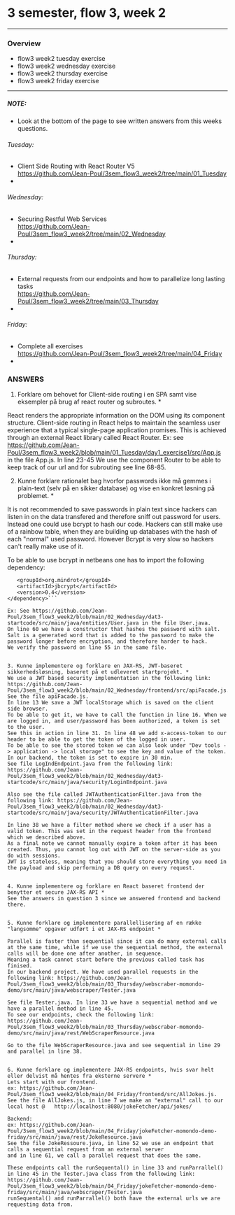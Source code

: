 # 3 semester, flow 3, week 2

-------------------------------------------------------------------------------------------------
### Overview
  - flow3 week2 tuesday exercise
  - flow3 week2 wednesday exercise
  - flow3 week2 thursday exercise
  - flow3 week2 friday exercise
-------------------------------------------------------------------------------------------------

##### NOTE: 
- Look at the bottom of the page to see written answers from this weeks questions.

###### Tuesday: 
- Client Side Routing with React Router V5 <br/>
https://github.com/Jean-Poul/3sem_flow3_week2/tree/main/01_Tuesday<br/>
- 

###### Wednesday: 
- Securing Restful Web Services <br/>
https://github.com/Jean-Poul/3sem_flow3_week2/tree/main/02_Wednesday <br/>
-

###### Thursday: 
- External requests from our endpoints and how to parallelize long lasting tasks <br/>
https://github.com/Jean-Poul/3sem_flow3_week2/tree/main/03_Thursday <br/>
- 

###### Friday: 
- Complete all exercises <br/>
https://github.com/Jean-Poul/3sem_flow3_week2/tree/main/04_Friday <br/>
- 



### ANSWERS

1. Forklare om behovet for Client-side routing i en SPA samt vise eksempler på brug af react router og subroutes. *

React renders the appropriate information on the DOM using its component structure. Client-side routing in React helps to maintain 
the seamless user experience that a typical single-page application promises. This is achieved through an external React library called React Router.
Ex: see https://github.com/Jean-Poul/3sem_flow3_week2/blob/main/01_Tuesday/day1_exercise1/src/App.js in the file App.js. In line 23-45 We use the component Router 
to be able to keep track of our url and for subrouting see line 68-85.

2. Kunne forklare rationalet bag hvorfor passwords ikke må gemmes i plain-text (selv på en sikker database) og vise en konkret løsning på problemet. *

It is not recommended to save passwords in plain text since hackers can listen in on the data transfered and therefore sniff out password for users. Instead one could
use bcrypt to hash our code. Hackers can still make use of a rainbow table, when they are building up databases with the hash of each "normal" used password.
However Bcrypt is very slow so hackers can't really make use of it. 

To be able to use bcrypt in netbeans one has to import the following dependency:
 ```<dependency>
    <groupId>org.mindrot</groupId>
    <artifactId>jbcrypt</artifactId>
    <version>0.4</version>
 </dependency>```

Ex: See https://github.com/Jean-Poul/3sem_flow3_week2/blob/main/02_Wednesday/dat3-startcode/src/main/java/entities/User.java in the file User.java. 
On line 60 we have a constructor that hashes the password with salt. 
Salt is a generated word that is added to the password to make the password longer before encryption, and therefore harder to hack. 
We verify the password on line 55 in the same file.


3. Kunne implementere og forklare en JAX-RS, JWT-baseret sikkerhedsløsning, baseret på et udleveret startprojekt. *
We use a JWT based security implementation in the following link: 
https://github.com/Jean-Poul/3sem_flow3_week2/blob/main/02_Wednesday/frontend/src/apiFacade.js. 
See the file apiFacade.js. 
In line 13 We save a JWT localStorage which is saved on the client side browser. 
To be able to get it, we have to call the function in line 16. When we are logged in, and user/password has been authorized, a token is set to the user. 
See this in action in line 31. In line 48 we add x-access-token to our header to be able to get the token of the logged in user. 
To be able to see the stored token we can also look under "Dev tools -> application -> local storage" to see the key and value of the token. 
In our backend, the token is set to expire in 30 min. 
See file LogIndEndpoint.java from the following link: https://github.com/Jean-Poul/3sem_flow3_week2/blob/main/02_Wednesday/dat3-startcode/src/main/java/security/LoginEndpoint.java 

Also see the file called JWTAuthenticationFilter.java from the following link: https://github.com/Jean-Poul/3sem_flow3_week2/blob/main/02_Wednesday/dat3-startcode/src/main/java/security/JWTAuthenticationFilter.java 

In line 38 we have a filter method where we check if a user has a valid token. This was set in the request header from the frontend which we described above.
As a final note we cannot manually expire a token after it has been created. Thus, you cannot log out with JWT on the server-side as you do with sessions.
JWT is stateless, meaning that you should store everything you need in the payload and skip performing a DB query on every request.


4. Kunne implementere og forklare en React baseret frontend der benytter et secure JAX-RS API *
See the answers in question 3 since we answered frontend and backend there.


5. Kunne forklare og implementere parallellisering af en række "langsomme" opgaver udført i et JAX-RS endpoint *

Parallel is faster than sequential since it can do many external calls at the same time, while if we use the sequential method, the external calls will be done one after another, in sequence.
Meaning a task cannot start before the previous called task has finised.
In our backend project. We have used parallel requests in the following link: https://github.com/Jean-Poul/3sem_flow3_week2/blob/main/03_Thursday/webscraber-momondo-demo/src/main/java/webscraper/Tester.java

See file Tester.java. In line 33 we have a sequential method and we have a parallel method in line 45. 
To see our endpoints, check the following link: https://github.com/Jean-Poul/3sem_flow3_week2/blob/main/03_Thursday/webscraber-momondo-demo/src/main/java/rest/WebScraperResource.java

Go to the file WebScraperResource.java and see sequential in line 29 and parallel in line 38.


6. Kunne forklare og implementere JAX-RS endpoints, hvis svar helt eller delvist må hentes fra eksterne servere *
Lets start with our frontend. 
ex: https://github.com/Jean-Poul/3sem_flow3_week2/blob/main/04_Friday/frontend/src/AllJokes.js. 
See the file AllJokes.js, in line 7 we make an "external" call to our local host @   http://localhost:8080/jokeFetcher/api/jokes/  

Backend:
ex: https://github.com/Jean-Poul/3sem_flow3_week2/blob/main/04_Friday/jokeFetcher-momondo-demo-friday/src/main/java/rest/JokeResource.java
See the file JokeRessoure.java, in line 52 we use an endpoint that calls a sequential request from an external server
and in line 61, we call a parallel request that does the same. 

These endpoints call the runSequental() in line 33 and runParrallel() in line 45 in the Tester.java class from the following link: https://github.com/Jean-Poul/3sem_flow3_week2/blob/main/04_Friday/jokeFetcher-momondo-demo-friday/src/main/java/webscraper/Tester.java
runSequental() and runParrallel() both have the external urls we are requesting data from.
